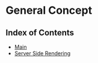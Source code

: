 # General Concept


## Index of Contents

* [Main]('./contents/main.md')
* [Server Side Rendering]('./contents/ssr.md')
